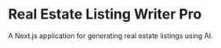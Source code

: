 # Real Estate Listing Writer Pro
A Next.js application for generating real estate listings using AI.
